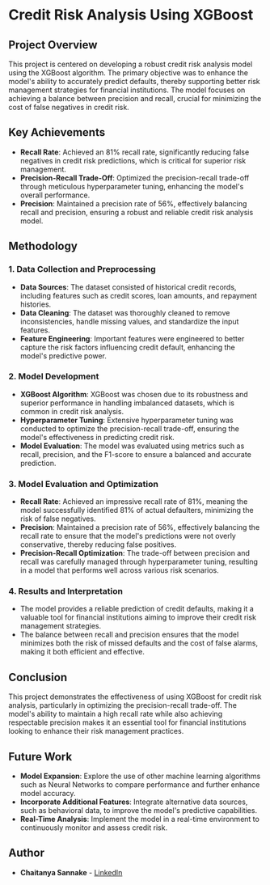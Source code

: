 # Credit Risk Analysis Using XGBoost

## Project Overview
This project is centered on developing a robust credit risk analysis model using the XGBoost algorithm. The primary objective was to enhance the model's ability to accurately predict defaults, thereby supporting better risk management strategies for financial institutions. The model focuses on achieving a balance between precision and recall, crucial for minimizing the cost of false negatives in credit risk.

## Key Achievements
- **Recall Rate**: Achieved an 81% recall rate, significantly reducing false negatives in credit risk predictions, which is critical for superior risk management.
- **Precision-Recall Trade-Off**: Optimized the precision-recall trade-off through meticulous hyperparameter tuning, enhancing the model's overall performance.
- **Precision**: Maintained a precision rate of 56%, effectively balancing recall and precision, ensuring a robust and reliable credit risk analysis model.

## Methodology

### 1. **Data Collection and Preprocessing**
   - **Data Sources**: The dataset consisted of historical credit records, including features such as credit scores, loan amounts, and repayment histories.
   - **Data Cleaning**: The dataset was thoroughly cleaned to remove inconsistencies, handle missing values, and standardize the input features.
   - **Feature Engineering**: Important features were engineered to better capture the risk factors influencing credit default, enhancing the model's predictive power.

### 2. **Model Development**
   - **XGBoost Algorithm**: XGBoost was chosen due to its robustness and superior performance in handling imbalanced datasets, which is common in credit risk analysis.
   - **Hyperparameter Tuning**: Extensive hyperparameter tuning was conducted to optimize the precision-recall trade-off, ensuring the model's effectiveness in predicting credit risk.
   - **Model Evaluation**: The model was evaluated using metrics such as recall, precision, and the F1-score to ensure a balanced and accurate prediction.

### 3. **Model Evaluation and Optimization**
   - **Recall Rate**: Achieved an impressive recall rate of 81%, meaning the model successfully identified 81% of actual defaulters, minimizing the risk of false negatives.
   - **Precision**: Maintained a precision rate of 56%, effectively balancing the recall rate to ensure that the model's predictions were not overly conservative, thereby reducing false positives.
   - **Precision-Recall Optimization**: The trade-off between precision and recall was carefully managed through hyperparameter tuning, resulting in a model that performs well across various risk scenarios.

### 4. **Results and Interpretation**
   - The model provides a reliable prediction of credit defaults, making it a valuable tool for financial institutions aiming to improve their credit risk management strategies.
   - The balance between recall and precision ensures that the model minimizes both the risk of missed defaults and the cost of false alarms, making it both efficient and effective.

## Conclusion
This project demonstrates the effectiveness of using XGBoost for credit risk analysis, particularly in optimizing the precision-recall trade-off. The model's ability to maintain a high recall rate while also achieving respectable precision makes it an essential tool for financial institutions looking to enhance their risk management practices.

## Future Work
- **Model Expansion**: Explore the use of other machine learning algorithms such as Neural Networks to compare performance and further enhance model accuracy.
- **Incorporate Additional Features**: Integrate alternative data sources, such as behavioral data, to improve the model's predictive capabilities.
- **Real-Time Analysis**: Implement the model in a real-time environment to continuously monitor and assess credit risk.

## Author
- **Chaitanya Sannake** - [LinkedIn](https://www.linkedin.com/in/chaitanya-sannake-a73692226/)
